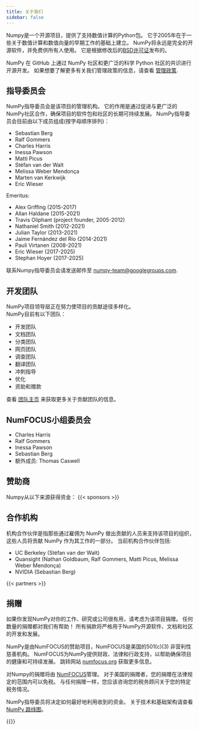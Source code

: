 ```yaml
---
title: 关于我们
sidebar: false
---
```


Numpy是一个开源项目，提供了支持数值计算的Python包。 它于2005年在于一些关于数值计算和数值向量的早期工作的基础上建立。 NumPy将永远是完全的开源软件，并免费供所有人使用。 它是根据修改后的[BSD许可证](https://github.com/numpy/numpy/blob/main/LICENSE.txt)发布的。

NumPy 在 GitHub 上通过 NumPy 社区和更广泛的科学 Python 社区的共识进行开源开发。 如果想要了解更多有关我们管理政策的信息，请查看 [管理政策](https://www.numpy.org/devdocs/dev/governance/index.html).


## 指导委员会

NumPy指导委员会是该项目的管理机构。 它的作用是通过促进与更广泛的NumPy社区合作，确保项目的软件包和社区的长期可持续发展。 NumPy指导委员会目前由以下成员组成(按字母顺序排列)：

- Sebastian Berg
- Ralf Gommers
- Charles Harris
- Inessa Pawson
- Matti Picus
- Stéfan van der Walt
- Melissa Weber Mendonça
- Marten van Kerkwijk
- Eric Wieser

Emeritus:

- Alex Griffing (2015-2017)
- Allan Haldane (2015-2021)
- Travis Oliphant (project founder, 2005-2012)
- Nathaniel Smith (2012-2021)
- Julian Taylor (2013-2021)
- Jaime Fernández del Río (2014-2021)
- Pauli Virtanen (2008-2021)
- Eric Wieser (2017-2025)
- Stephan Hoyer (2017-2025)

联系Numpy指导委员会请发送邮件至 numpy-team@googlegroups.com.

## 开发团队

NumPy项目领导层正在努力使项目的贡献途径多样化。<br> NumPy目前有以下团队：

- 开发团队
- 文档团队
- 分类团队
- 网页团队
- 调查团队
- 翻译团队
- 冲刺指导
- 优化
- 资助和赠款

查看 [团队主页](/teams) 来获取更多关于贡献团队的信息。

## NumFOCUS小组委员会

- Charles Harris
- Ralf Gommers
- Inessa Pawson
- Sebastian Berg
- 额外成员: Thomas Caswell

## 赞助商

Numpy从以下来源获得资金：
{{< sponsors >}}


## 合作机构

机构合作伙伴是指那些通过雇佣为 NumPy 做出贡献的人员来支持该项目的组织，这些人员将贡献 NumPy 作为其工作的一部分。 当前机构合作伙伴包括:

- UC Berkeley (Stéfan van der Walt)
- Quansight (Nathan Goldbaum, Ralf Gommers, Matti Picus, Melissa Weber Mendonça)
- NVIDIA (Sebastian Berg)

{{< partners >}}


## 捐赠

如果你发现NumPy对你的工作、研究或公司很有用，请考虑为该项目捐赠。 任何数量的捐赠都对我们有帮助！ 所有捐款将严格用于NumPy开源软件、文档和社区的开发和发展。

NumPy是由NumFOCUS的赞助项目，NumFOCUS是美国的501(c)(3) 非营利性慈善机构。 NumFOCUS为NumPy提供财政、法律和行政支持，以帮助确保项目的健康和可持续发展。 跳转网站 [numfocus.org](https://numfocus.org) 获取更多信息。

对Numpy的捐赠将由 [NumFOCUS](https://numfocus.org)管理。 对于美国的捐赠者，您的捐赠在法律规定的范围内可以免税。 与任何捐赠一样，您应该咨询您的税务顾问关于您的特定税务情况。

NumPy指导委员将决定如何最好地利用收到的资金。 关于技术和基础架构请查看 [NumPy 路线图](https://www.numpy.org/neps/index.html#roadmap)。

{{<opencollective>}}

